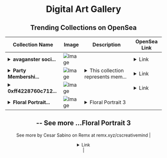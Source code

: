 <div align="center">

# Digital Art Gallery

## Trending Collections on OpenSea

| Collection Name                       | Image                                                                                     | Description                       | OpenSea Link                                                                                          |
|---------------------------------------|-------------------------------------------------------------------------------------------|-----------------------------------|--------------------------------------------------------------------------------------------------------|
| **<details><summary>avaganster soci...</summary>avaganster society</details>** | ![Image](https://i.seadn.io/s/raw/files/2bad61919f1c7d02f343f6e4eea9d438.jpg?w=500&auto=format?w=200&auto=format) |  | <details><summary>Link</summary>[avaganster society](https://opensea.io/collection/avaganster-society)</details> |
| **<details><summary>Party Membershi...</summary>Party Memberships: VirtuaUnit</details>** | ![Image](https://i.seadn.io/s/raw/files/d927d3099257832e7e94bc703b32b1e5.png?w=500&auto=format?w=200&auto=format) | <details><summary>This collection represents mem...</summary>This collection represents memberships in the following Party: VirtuaUnit. Head to https://base.party.app/party/0xe4658cc230c7b556c08d6ae58b04a4354d92f4ce to view the Party's latest activity.</details> | <details><summary>Link</summary>[Party Memberships: VirtuaUnit](https://opensea.io/collection/party-memberships-virtuaunit-1)</details> |
| **<details><summary>0xff4228760c712...</summary>0xff4228760c712e68ef115fa7c76b34785fb344d7</details>** | ![Image](https://i.seadn.io/s/raw/files/0120dbe70465f91ae019e541cba50a56.jpg?w=500&auto=format?w=200&auto=format) |  | <details><summary>Link</summary>[0xff4228760c712e68ef115fa7c76b34785fb344d7](https://opensea.io/collection/0xff4228760c712e68ef115fa7c76b34785fb344d7)</details> |
| **<details><summary>Floral Portrait...</summary>Floral Portrait 3</details>** | ![Image](https://i.seadn.io/s/raw/files/9d54be8ab2e2df403c7949f4415b5de5.jpg?w=500&auto=format?w=200&auto=format) | <details><summary>Floral Portrait 3
--
See more ...</summary>Floral Portrait 3
--
See more by Cesar Sabino  on Remx at remx.xyz/cscreativemind</details> | <details><summary>Link</summary>[Floral Portrait 3](https://opensea.io/collection/floral-portrait-3)</details> |

</div>